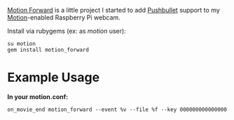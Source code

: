 [Motion Forward](https://github.com/climbupthewalls/motion_forward) is a little project I started to add [Pushbullet](http://pushbullet.com) support to my [Motion](http://www.lavrsen.dk/foswiki/bin/view/Motion/WebHome)-enabled Raspberry Pi webcam.

Install via rubygems (ex: as _motion_ user):
```
su motion
gem install motion_forward
```

Example Usage
=============
**In your motion.conf:**
```
on_movie_end motion_forward --event %v --file %f --key 000000000000000

```
